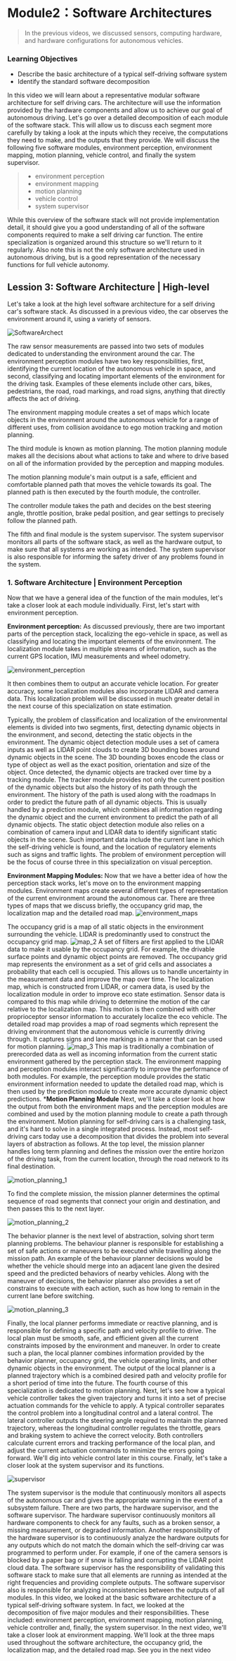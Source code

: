 # Module2：Software Architectures
> In the previous videos, we discussed sensors, computing hardware, and
hardware configurations for autonomous vehicles.


### Learning Objectives
* Describe the basic architecture of a typical self-driving
software system
* Identify the standard software decomposition

In this video we will learn about a representative modular
software architecture for self driving cars.
The architecture will use the information provided by the hardware components and
allow us to achieve our goal of autonomous driving.
Let's go over a detailed decomposition of each module of the software stack.
This will allow us to discuss each segment more carefully by taking
a look at the inputs which they receive,
the computations they need to make, and the outputs that they provide.
We will discuss the following five software modules,
environment perception, environment mapping, motion planning,
vehicle control, and finally the system supervisor.
>* environment perception
>* environment mapping
>* motion planning
>*  vehicle control
>*  system supervisor

While this overview of the software stack will not provide implementation detail,
it should give you a good understanding of all of the software components required to
make a self driving car function.
The entire specialization is organized around this structure so
we'll return to it regularly.
Also note this is not the only software architecture used in autonomous driving,
but is a good representation of the necessary functions for
full vehicle autonomy.


## Lession 3: Software Architecture | High-level

Let's take a look at the high level software architecture for
a self driving car's software stack.
As discussed in a previous video,
the car observes the environment around it, using a variety of sensors.

![SoftwareArchect](assets/SoftwareArchect.png)

The raw sensor measurements are passed into two sets of modules dedicated
to understanding the environment around the car.
The environment perception modules have two key responsibilities, first,
identifying the current location of the autonomous vehicle in space,
and second, classifying and
locating important elements of the environment for the driving task.
Examples of these elements include other cars, bikes, pedestrians, the road,
road markings, and road signs, anything that directly affects the act of driving.

The environment mapping module creates a set of maps which locate objects in
the environment around the autonomous vehicle for a range of different uses,
from collision avoidance to ego motion tracking and motion planning.

The third module is known as motion planning.
The motion planning module makes all the decisions about what actions to take and
where to drive based on all of the information provided by the perception and
mapping modules.

The motion planning module's main output is a safe, efficient and
comfortable planned path that moves the vehicle towards its goal.
The planned path is then executed by the fourth module, the controller.

The controller module takes the path and decides on the best steering angle,
throttle position, brake pedal position, and
gear settings to precisely follow the planned path.

The fifth and final module is the system supervisor.
The system supervisor monitors all parts of the software stack, as well as
the hardware output, to make sure that all systems are working as intended.
The system supervisor is also responsible for
informing the safety driver of any problems found in the system.

### 1. Software Architecture | Environment Perception

Now that we have a general idea of the function of the main modules,
let's take a closer look at each module individually. First, let's start with environment perception.

**Environment perception:**
As discussed previously, there are two important parts of the perception stack,
localizing the ego-vehicle in space, as well as classifying and
locating the important elements of the environment.
The localization module takes in multiple streams of information,
such as the current GPS location, IMU measurements and wheel odometry.

![environment_perception](assets/environment_perception.png)

It then combines them to output an accurate vehicle location.
For greater accuracy,
some localization modules also incorporate LIDAR and camera data.
This localization problem will be discussed in much greater
detail in the next course of this specialization on state estimation.


Typically, the problem of classification and
localization of the environmental elements is divided into two segments,
first, detecting dynamic objects in the environment, and second,
detecting the static objects in the environment.
The dynamic object detection module uses a set of camera inputs as well as
LIDAR point clouds to create 3D bounding boxes around dynamic objects in the scene.
The 3D bounding boxes encode the class or type of object as well
as the exact position, orientation and size of the object.
Once detected, the dynamic objects are tracked over time by a tracking module.
The tracker module provides not only the current position of the dynamic objects
but also the history of its path through the environment.
The history of the path is used along with the roadmaps In order
to predict the future path of all dynamic objects.
This is usually handled by a prediction module,
which combines all information regarding the dynamic object and
the current environment to predict the path of all dynamic objects.
The static object detection module also relies on a combination of camera
input and LIDAR data to identify significant static objects in the scene.
Such important data include the current lane in which the self-driving vehicle is
found, and the location of regulatory elements such as signs and traffic lights.
The problem of environment perception will be the focus of course three in this
specialization on visual perception.


**Environment Mapping Modules:**
Now that we have a better idea of how the perception stack works,
let's move on to the environment mapping modules.
Environment maps create several different types of representation of
the current environment around the autonomous car.
There are three types of maps that we discuss briefly, the occupancy grid map,
the localization map and the detailed road map.
![environment_maps](assets/environmental_maps.png)


The occupancy grid is a map of all static objects in the environment
surrounding the vehicle.
LIDAR is predominantly used to construct the occupancy grid map.
![map_2](assets/map_2.png)
A set of filters are first applied to the LIDAR data to make it usable by
the occupancy grid.
For example, the drivable surface points and dynamic object points are removed.
The occupancy grid map represents the environment as a set of grid cells and
associates a probability that each cell is occupied.
This allows us to handle uncertainty in the measurement data and
improve the map over time.
The localization map, which is constructed from LIDAR, or camera data,
is used by the localization module in order to improve eco state estimation.
Sensor data is compared to this map while driving to determine
the motion of the car relative to the localization map.
This motion is then combined with other proprioceptor sensor
information to accurately localize the eco vehicle.
The detailed road map provides a map of road segments which represent the driving
environment that the autonomous vehicle is currently driving through.
It captures signs and lane markings in a manner that can be used for
motion planning.
![map_3 ](assets/map_3.png)
This map is traditionally a combination of prerecorded data as well as
incoming information from the current static environment gathered
by the perception stack.
The environment mapping and perception modules
interact significantly to improve the performance of both modules.
For example, the perception module provides the static environment
information needed to update the detailed road map, which is then used by
the prediction module to create more accurate dynamic object predictions.
***Motion Planning Module** 
Next, we'll take a closer look at how the output from both the environment maps and
the perception modules are combined and
used by the motion planning module to create a path through the environment.
Motion planning for self-driving cars is a challenging task, and
it's hard to solve in a single integrated process.
Instead, most self-driving cars today use a decomposition that divides
the problem into several layers of abstraction as follows.
At the top level, the mission planner handles long term planning and
defines the mission over the entire horizon of the driving task,
from the current location, through the road network to its final destination.

![motion_planning_1](assets/motion_planning_1.png)

To find the complete mission, the mission planner determines the optimal
sequence of road segments that connect your origin and destination, and
then passes this to the next layer.

![motion_planning_2](assets/motion_planning_2.png)


The behavior planner is the next level of abstraction,
solving short term planning problems.
The behaviour planner is responsible for establishing a set of safe actions or
maneuvers to be executed while travelling along the mission path.
An example of the behaviour planner decisions would be whether the vehicle
should merge into an adjacent lane given the desired speed and
the predicted behaviors of nearby vehicles.
Along with the maneuver of decisions,
the behavior planner also provides a set of constrains to execute with each action,
such as how long to remain in the current lane before switching.

![motion_planning_3](assets/motion_planning_3.png)

Finally, the local planner performs immediate or reactive planning, and
is responsible for defining a specific path and velocity profile to drive.
The local plan must be smooth, safe, and efficient given all
the current constraints imposed by the environment and maneuver.
In order to create such a plan, the local planner
combines information provided by the behavior planner, occupancy grid,
the vehicle operating limits, and other dynamic objects in the environment.
The output of the local planner is a planned trajectory which is a combined
desired path and velocity profile for a short period of time into the future.
The fourth course of this specialization is dedicated to motion planning.
Next, let's see how a typical vehicle controller takes the given trajectory and
turns it into a set of precise actuation commands for the vehicle to apply.
A typical controller separates the control problem into a longitudinal control and
a lateral control.
The lateral controller outputs the steering angle required to maintain
the planned trajectory, whereas the longitudinal controller regulates
the throttle, gears and braking system to achieve the correct velocity.
Both controllers calculate current errors and
tracking performance of the local plan, and
adjust the current actuation commands to minimize the errors going forward.
We'll dig into vehicle control later in this course.
Finally, let's take a closer look at the system supervisor and its functions.

![supervisor](assets/supervisor.png)

The system supervisor is the module that continuously monitors all aspects of
the autonomous car and
gives the appropriate warning in the event of a subsystem failure.
There are two parts, the hardware supervisor, and the software supervisor.
The hardware supervisor continuously monitors all hardware components to
check for any faults, such as a broken sensor, a missing measurement, or
degraded information.
Another responsibility of the hardware supervisor is to continuously
analyze the hardware outputs for any outputs which do not match the domain
which the self-driving car was programmed to perform under.
For example, if one of the camera sensors is blocked by a paper bag or
if snow is falling and corrupting the LIDAR point cloud data.
The software supervisor has the responsibility of validating this software
stack to make sure that all elements are running as intended
at the right frequencies and providing complete outputs.
The software supervisor also is responsible for
analyzing inconsistencies between the outputs of all modules.
In this video, we looked at the basic software architecture of a typical
self-driving software system.
In fact, we looked at the decomposition of five major modules and
their responsibilities.
These included: environment perception, environment mapping,
motion planning, vehicle controller and, finally, the system supervisor.
In the next video, we'll take a closer look at environment mapping.
We'll look at the three maps used throughout the software architecture,
the occupancy grid, the localization map, and the detailed road map.
See you in the next video